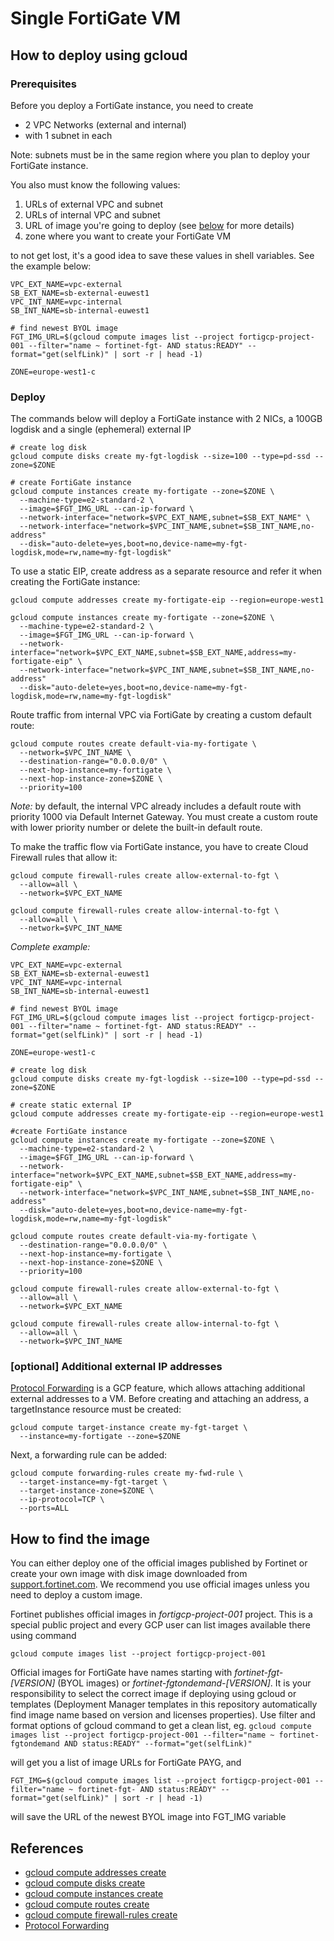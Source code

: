 # Single FortiGate VM
## How to deploy using gcloud

### Prerequisites
Before you deploy a FortiGate instance, you need to create
- 2 VPC Networks (external and internal)
- with 1 subnet in each

Note: subnets must be in the same region where you plan to deploy your FortiGate instance.

You also must know the following values:
1. URLs of external VPC and subnet
1. URLs of internal VPC and subnet
1. URL of image you're going to deploy (see [below](#how-to-find-the-image) for more details)
1. zone where you want to create your FortiGate VM

to not get lost, it's a good idea to save these values in shell variables. See the example below:

```
VPC_EXT_NAME=vpc-external
SB_EXT_NAME=sb-external-euwest1
VPC_INT_NAME=vpc-internal
SB_INT_NAME=sb-internal-euwest1

# find newest BYOL image
FGT_IMG_URL=$(gcloud compute images list --project fortigcp-project-001 --filter="name ~ fortinet-fgt- AND status:READY" --format="get(selfLink)" | sort -r | head -1)

ZONE=europe-west1-c
```

### Deploy
The commands below will deploy a FortiGate instance with 2 NICs, a 100GB logdisk and a single (ephemeral) external IP

```
# create log disk
gcloud compute disks create my-fgt-logdisk --size=100 --type=pd-ssd --zone=$ZONE

# create FortiGate instance
gcloud compute instances create my-fortigate --zone=$ZONE \
  --machine-type=e2-standard-2 \
  --image=$FGT_IMG_URL --can-ip-forward \
  --network-interface="network=$VPC_EXT_NAME,subnet=$SB_EXT_NAME" \
  --network-interface="network=$VPC_INT_NAME,subnet=$SB_INT_NAME,no-address"
  --disk="auto-delete=yes,boot=no,device-name=my-fgt-logdisk,mode=rw,name=my-fgt-logdisk"
```

To use a static EIP, create address as a separate resource and refer it when creating the FortiGate instance:

```
gcloud compute addresses create my-fortigate-eip --region=europe-west1

gcloud compute instances create my-fortigate --zone=$ZONE \
  --machine-type=e2-standard-2 \
  --image=$FGT_IMG_URL --can-ip-forward \
  --network-interface="network=$VPC_EXT_NAME,subnet=$SB_EXT_NAME,address=my-fortigate-eip" \
  --network-interface="network=$VPC_INT_NAME,subnet=$SB_INT_NAME,no-address"
  --disk="auto-delete=yes,boot=no,device-name=my-fgt-logdisk,mode=rw,name=my-fgt-logdisk"
```

Route traffic from internal VPC via FortiGate by creating a custom default route:
```
gcloud compute routes create default-via-my-fortigate \
  --network=$VPC_INT_NAME \
  --destination-range="0.0.0.0/0" \
  --next-hop-instance=my-fortigate \
  --next-hop-instance-zone=$ZONE \
  --priority=100
```

*Note:* by default, the internal VPC already includes a default route with priority 1000 via Default Internet Gateway. You must create a custom route with lower priority number or delete the built-in default route.

To make the traffic flow via FortiGate instance, you have to create Cloud Firewall rules that allow it:
```
gcloud compute firewall-rules create allow-external-to-fgt \
  --allow=all \
  --network=$VPC_EXT_NAME

gcloud compute firewall-rules create allow-internal-to-fgt \
  --allow=all \
  --network=$VPC_INT_NAME
```

*Complete example:*
```
VPC_EXT_NAME=vpc-external
SB_EXT_NAME=sb-external-euwest1
VPC_INT_NAME=vpc-internal
SB_INT_NAME=sb-internal-euwest1

# find newest BYOL image
FGT_IMG_URL=$(gcloud compute images list --project fortigcp-project-001 --filter="name ~ fortinet-fgt- AND status:READY" --format="get(selfLink)" | sort -r | head -1)

ZONE=europe-west1-c

# create log disk
gcloud compute disks create my-fgt-logdisk --size=100 --type=pd-ssd --zone=$ZONE

# create static external IP
gcloud compute addresses create my-fortigate-eip --region=europe-west1

#create FortiGate instance
gcloud compute instances create my-fortigate --zone=$ZONE \
  --machine-type=e2-standard-2 \
  --image=$FGT_IMG_URL --can-ip-forward \
  --network-interface="network=$VPC_EXT_NAME,subnet=$SB_EXT_NAME,address=my-fortigate-eip" \
  --network-interface="network=$VPC_INT_NAME,subnet=$SB_INT_NAME,no-address"
  --disk="auto-delete=yes,boot=no,device-name=my-fgt-logdisk,mode=rw,name=my-fgt-logdisk"

gcloud compute routes create default-via-my-fortigate \
  --destination-range="0.0.0.0/0" \
  --next-hop-instance=my-fortigate \
  --next-hop-instance-zone=$ZONE \
  --priority=100

gcloud compute firewall-rules create allow-external-to-fgt \
  --allow=all \
  --network=$VPC_EXT_NAME

gcloud compute firewall-rules create allow-internal-to-fgt \
  --allow=all \
  --network=$VPC_INT_NAME
```

### [optional] Additional external IP addresses

[Protocol Forwarding](https://cloud.google.com/load-balancing/docs/protocol-forwarding) is a GCP feature, which allows attaching additional external addresses to a VM. Before creating and attaching an address, a targetInstance resource must be created:

```
gcloud compute target-instance create my-fgt-target \
  --instance=my-fortigate --zone=$ZONE
```

Next, a forwarding rule can be added:
```
gcloud compute forwarding-rules create my-fwd-rule \
  --target-instance=my-fgt-target \
  --target-instance-zone=$ZONE \
  --ip-protocol=TCP \
  --ports=ALL
```

## How to find the image
You can either deploy one of the official images published by Fortinet or create your own image with disk image downloaded from [support.fortinet.com](https://support.fortinet.com). We recommend you use official images unless you need to deploy a custom image.

Fortinet publishes official images in *fortigcp-project-001* project. This is a special public project and every GCP user can list images available there using command

`gcloud compute images list --project fortigcp-project-001`

Official images for FortiGate have names starting with *fortinet-fgt-[VERSION]* (BYOL images) or *fortinet-fgtondemand-[VERSION]*. It is your responsibility to select the correct image if deploying using gcloud or templates (Deployment Manager templates in this repository automatically find image name based on version and licenses properties). Use filter and format options of gcloud command to get a clean list, eg.
`gcloud compute images list --project fortigcp-project-001 --filter="name ~ fortinet-fgtondemand AND status:READY" --format="get(selfLink)"`

will get you a list of image URLs for FortiGate PAYG, and

`FGT_IMG=$(gcloud compute images list --project fortigcp-project-001 --filter="name ~ fortinet-fgt- AND status:READY" --format="get(selfLink)" | sort -r | head -1)`

will save the URL of the newest BYOL image into FGT_IMG variable

## References
- [gcloud compute addresses create](https://cloud.google.com/sdk/gcloud/reference/compute/addresses/create)
- [gcloud compute disks create](https://cloud.google.com/sdk/gcloud/reference/compute/disks/create)
- [gcloud compute instances create](https://cloud.google.com/sdk/gcloud/reference/compute/instances/create)
- [gcloud compute routes create](https://cloud.google.com/sdk/gcloud/reference/compute/routes/create)
- [gcloud compute firewall-rules create](https://cloud.google.com/sdk/gcloud/reference/compute/firewall-rules/create)
- [Protocol Forwarding](https://cloud.google.com/load-balancing/docs/protocol-forwarding)
